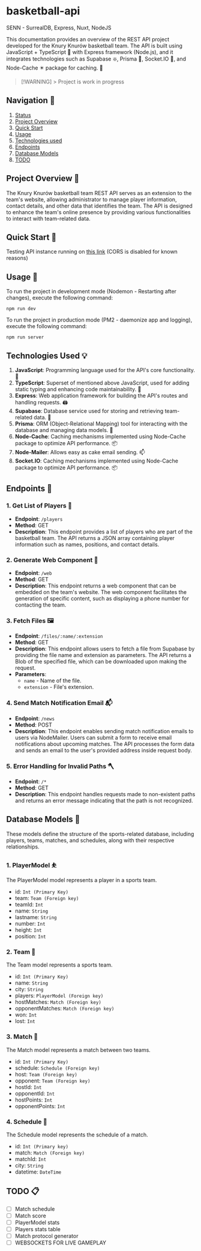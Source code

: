 # basketball-api

SENN - SurrealDB, Express, Nuxt, NodeJS

This documentation provides an overview of the REST API project developed for the Knury Knurów
basketball team. The API is built using JavaScript + TypeScript :milky_way: with Express framework
(Node.js), and it integrates technologies such as Supabase :sparkle:, Prisma :gem:, Socket.IO
:loudspeaker:, and Node-Cache :eight_pointed_black_star: package for caching. 💫

> [!WARNING] > <span id="status">Project is work in progress</span>

## Navigation :busstop:

1. [Status](#status)
2. [Project Overview](#overview)
3. [Quick Start](#setup)
4. [Usage](#usage)
5. [Technologies used](#technologies)
6. [Endpoints](#endpoints)
7. [Database Models](#database)
8. [TODO](#todo)

## <span id="overview">Project Overview :memo:</span>

The Knury Knurów basketball team REST API serves as an extension to the team's website, allowing
administrator to manage player information, contact details, and other data that identifies the
team. The API is designed to enhance the team's online presence by providing various functionalities
to interact with team-related data.

## <span id="setup">Quick Start :rocket:</span>

Testing API instance running on [this link](https://api.testing.knuryknurow.pl/) (CORS is disabled
for known reasons)

## <span id="usage">Usage :tada:</span>

To run the project in development mode (Nodemon - Restarting after changes), execute the following
command:

```shell
npm run dev
```

To run the project in production mode (PM2 - daemonize app and logging), execute the following
command:

```shell
npm run server
```

## <span id="technologies">Technologies Used :bulb:</span>

1. **JavaScript**: Programming language used for the API's core functionality. :toolbox:
2. **TypeScript**: Superset of mentioned above JavaScript, used for adding static typing and
   enhancing code maintainability. :link:
3. **Express**: Web application framework for building the API's routes and handling requests.
   :printer:
4. **Supabase**: Database service used for storing and retrieving team-related data. :file_folder:
5. **Prisma**: ORM (Object-Relational Mapping) tool for interacting with the database and managing
   data models. :floppy_disk:
6. **Node-Cache**: Caching mechanisms implemented using Node-Cache package to optimize API
   performance. :package:
7. **Node-Mailer**: Allows easy as cake email sending. :mailbox:
8. **Socket.IO**: Caching mechanisms implemented using Node-Cache package to optimize API
   performance. :package:

## <span id="endpoints">Endpoints :satellite:</span>

### 1. Get List of Players :basketball:

-   **Endpoint**: `/players`
-   **Method**: GET
-   **Description**: This endpoint provides a list of players who are part of the basketball team.
    The API returns a JSON array containing player information such as names, positions, and contact
    details.

### 2. Generate Web Component :jigsaw:

-   **Endpoint**: `/web`
-   **Method**: GET
-   **Description**: This endpoint returns a web component that can be embedded on the team's
    website. The web component facilitates the generation of specific content, such as displaying a
    phone number for contacting the team.

### 3. Fetch Files :framed_picture:

-   **Endpoint**: `/files/:name/:extension`
-   **Method**: GET
-   **Description**: This endpoint allows users to fetch a file from Supabase by providing the file
    name and extension as parameters. The API returns a Blob of the specified file, which can be
    downloaded upon making the request.
-   **Parameters**:
    -   `name` - Name of the file.
    -   `extension` - File's extension.

### 4. Send Match Notification Email :mailbox_with_mail:

-   **Endpoint**: `/news`
-   **Method**: POST
-   **Description**: This endpoint enables sending match notification emails to users via
    NodeMailer. Users can submit a form to receive email notifications about upcoming matches. The
    API processes the form data and sends an email to the user's provided address inside request
    body.

### 5. Error Handling for Invalid Paths :axe:

-   **Endpoint**: `/*`
-   **Method**: GET
-   **Description**: This endpoint handles requests made to non-existent paths and returns an error
    message indicating that the path is not recognized.

## <span id="database">Database Models :abacus:</span>

These models define the structure of the sports-related database, including players, teams, matches,
and schedules, along with their respective relationships.

### 1. PlayerModel :bouncing_ball_person:

The PlayerModel model represents a player in a sports team.

-   id: `Int (Primary Key)`
-   team: `Team (Foreign key)`
-   teamId: `Int`
-   name: `String`
-   lastname: `String`
-   number: `Int`
-   height: `Int`
-   position: `Int`

### 2. Team :department_store:

The Team model represents a sports team.

-   id: `Int (Primary Key)`
-   name: `String`
-   city: `String`
-   players: `PlayerModel (Foreign key)`
-   hostMatches: `Match (Foreign key)`
-   opponentMatches: `Match (Foreign key)`
-   won: `Int`
-   lost: `Int`

### 3. Match :basketball:

The Match model represents a match between two teams.

-   id: `Int (Primary Key)`
-   schedule: `Schedule (Foreign key)`
-   host: `Team (Foreign key)`
-   opponent: `Team (Foreign key)`
-   hostId: `Int`
-   opponentId: `Int`
-   hostPoints: `Int`
-   opponentPoints: `Int`

### 4. Schedule :date:

The Schedule model represents the schedule of a match.

-   id: `Int (Primary key)`
-   match: `Match (Foreign key)`
-   matchId: `Int`
-   city: `String`
-   datetime: `DateTime`

## <span id="todo">TODO :clipboard:</span>

-   [ ] Match schedule
-   [ ] Match score
-   [ ] PlayerModel stats
-   [ ] Players stats table
-   [ ] Match protocol generator
-   [ ] WEBSOCKETS FOR LIVE GAMEPLAY
